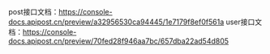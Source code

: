 post接口文档：https://console-docs.apipost.cn/preview/a32956530ca94445/1e7179f8ef0f561a
user接口文档：https://console-docs.apipost.cn/preview/70fed28f946aa7bc/657dba22ad54d805
